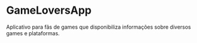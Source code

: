 # GameLoversApp
Aplicativo para fãs de games que disponibiliza informações sobre diversos games e plataformas.
